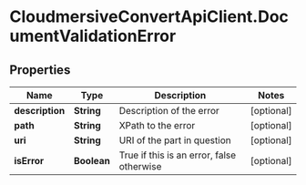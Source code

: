 # CloudmersiveConvertApiClient.DocumentValidationError

## Properties
Name | Type | Description | Notes
------------ | ------------- | ------------- | -------------
**description** | **String** | Description of the error | [optional] 
**path** | **String** | XPath to the error | [optional] 
**uri** | **String** | URI of the part in question | [optional] 
**isError** | **Boolean** | True if this is an error, false otherwise | [optional] 


